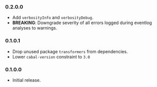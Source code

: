 ### 0.2.0.0

- Add `verbosityInfo` and `verbosityDebug`.
- **BREAKING**: Downgrade severity of all errors logged during eventlog analyses to warnings.

### 0.1.0.1

- Drop unused package `transformers` from dependencies.
- Lower `cabal-version` constraint to `3.0`

### 0.1.0.0

- Initial release.
